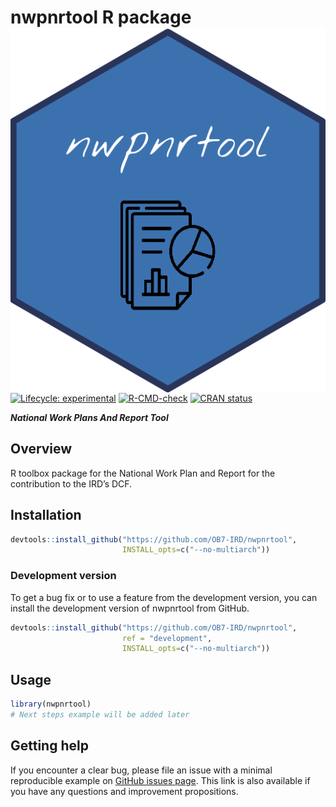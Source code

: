 
<!-- README.md is generated from README.Rmd. Please edit that file and click on Knit button at the end. -->

# nwpnrtool R package <a href='https://ob7-ird.github.io/nwpnrtool'><img src="man/figures/logo_nwpnrtool.png" align="right"/></a>

<!-- badges: start -->

[![Lifecycle:
experimental](https://img.shields.io/badge/lifecycle-experimental-orange.svg)](https://www.tidyverse.org/lifecycle/#experimental)
[![R-CMD-check](https://github.com/OB7-IRD/nwpnrtool/workflows/R-CMD-check/badge.svg)](https://github.com/OB7-IRD/acdc/actions)
[![CRAN
status](https://www.r-pkg.org/badges/version/nwpnrtool)](https://CRAN.R-project.org/package=nwpnrtool)

<!-- badges: end -->

***National Work Plans And Report Tool***

## Overview

R toolbox package for the National Work Plan and Report for the
contribution to the IRD’s DCF.

## Installation

``` r
devtools::install_github("https://github.com/OB7-IRD/nwpnrtool",
                         INSTALL_opts=c("--no-multiarch"))
```

### Development version

To get a bug fix or to use a feature from the development version, you
can install the development version of nwpnrtool from GitHub.

``` r
devtools::install_github("https://github.com/OB7-IRD/nwpnrtool",
                         ref = "development",
                         INSTALL_opts=c("--no-multiarch"))
```

## Usage

``` r
library(nwpnrtool)
# Next steps example will be added later
```

## Getting help

If you encounter a clear bug, please file an issue with a minimal
reproducible example on [GitHub issues
page](https://github.com/OB7-IRD/nwpnrtool/issues). This link is also
available if you have any questions and improvement propositions.
